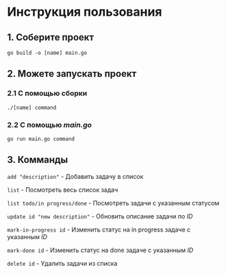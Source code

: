 # Инструкция пользования

## 1. Соберите проект 

`go build -o [name] main.go`

## 2. Можете запускать проект

### 2.1 С помощью сборки

`./[name] command`

### 2.2 С помощью *main.go*

`go run main.go command`

## 3. Комманды

`add "description"` - Добавить задачу в список <br>

`list` - Посмотреть весь список задач <br>

`list todo/in progress/done` - Посмотреть задачи с указанным статусом <br>

`update id "new description"` - Обновить описание задачи по *ID* <br>

`mark-in-progress id` - Изменить статус на in progress задаче с указанным *ID* <br>

`mark-done id` - Изменить статус на done задаче с указанным *ID* <br>

`delete id` - Удалить задачи из списка <br>